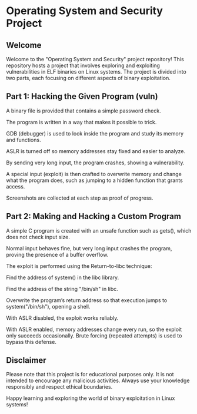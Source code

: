 # Operating System and Security Project

## Welcome

Welcome to the "Operating System and Security" project repository! This repository hosts a project that involves exploring and exploiting vulnerabilities in ELF binaries on Linux systems. The project is divided into two parts, each focusing on different aspects of binary exploitation.

## Part 1: Hacking the Given Program (vuln)

A binary file is provided that contains a simple password check.

The program is written in a way that makes it possible to trick.

GDB (debugger) is used to look inside the program and study its memory and functions.

ASLR is turned off so memory addresses stay fixed and easier to analyze.

By sending very long input, the program crashes, showing a vulnerability.

A special input (exploit) is then crafted to overwrite memory and change what the program does, such as jumping to a hidden function that grants access.

Screenshots are collected at each step as proof of progress.

## Part 2: Making and Hacking a Custom Program

A simple C program is created with an unsafe function such as gets(), which does not check input size.

Normal input behaves fine, but very long input crashes the program, proving the presence of a buffer overflow.

The exploit is performed using the Return-to-libc technique:

Find the address of system() in the libc library.

Find the address of the string "/bin/sh" in libc.

Overwrite the program’s return address so that execution jumps to system("/bin/sh"), opening a shell.

With ASLR disabled, the exploit works reliably.

With ASLR enabled, memory addresses change every run, so the exploit only succeeds occasionally. Brute forcing (repeated attempts) is used to bypass this defense.

## Disclaimer

Please note that this project is for educational purposes only. It is not intended to encourage any malicious activities. Always use your knowledge responsibly and respect ethical boundaries.

Happy learning and exploring the world of binary exploitation in Linux systems!

